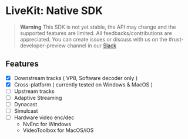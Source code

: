 # LiveKit: Native SDK

> **Warning**
> This SDK is not yet stable, the API may change and the supported features are limited.
> All feedbacks/contributions are appreciated. You can create issues or discuss with us on the #rust-developer-preview channel in our [Slack](https://livekit.io/join-slack)

## Features

- [x] Downstream tracks ( VP8, Software decoder only )
- [x] Cross-platform ( currently tested on Windows & MacOS )
- [ ] Upstream tracks 
- [ ] Adaptive Streaming
- [ ] Dynacast
- [ ] Simulcast
- [ ] Hardware video enc/dec
   - NvEnc for Windows
   - VideoToolbox for MacOS/iOS

